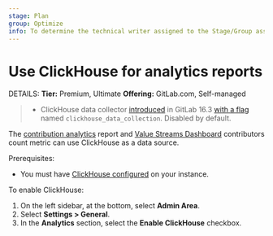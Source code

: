 ```yaml
---
stage: Plan
group: Optimize
info: To determine the technical writer assigned to the Stage/Group associated with this page, see https://handbook.gitlab.com/handbook/product/ux/technical-writing/#assignments
---
```


# Use ClickHouse for analytics reports

DETAILS:
**Tier:** Premium, Ultimate
**Offering:** GitLab.com, Self-managed

> - ClickHouse data collector [introduced](https://gitlab.com/gitlab-org/gitlab/-/issues/414610) in GitLab 16.3 [with a flag](../administration/feature_flags.md) named `clickhouse_data_collection`. Disabled by default.

The [contribution analytics](../user/group/contribution_analytics/index.md) report and [Value Streams Dashboard](../user/analytics/value_streams_dashboard.md#dashboard-metrics-and-drill-down-reports) contributors count metric can use ClickHouse as a data source.

Prerequisites:

- You must have [ClickHouse configured](../integration/clickhouse.md) on your instance.

To enable ClickHouse:

1. On the left sidebar, at the bottom, select **Admin Area**.
1. Select **Settings > General**.
1. In the **Analytics** section, select the **Enable ClickHouse** checkbox.
